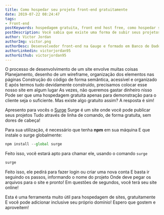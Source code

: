 ```yaml
---
title: Como hospedar seu projeto front-end gratuitamente
date: 2019-07-22 08:24:47
tags:
- Front-end
postKeywords: hospedagem gratuita, front end host free, como hospedar site gratuito, front end hospedar, surge, como usar surge
postDescription: Você sabia que existe uma forma de subir seus projetos de forma gratuita e sem dores de cabeça, tudo por linha de comando? Aprenda neste post como fazer isso!
author: Victor Jordan
authorImg: victor.png
authorDesc: Desenvolvedor front-end na Gauge e formado em Banco de Dados pela Fatec, apaixonado por usabilidade, performance e UX!
authorLinkedin: victorjordan95
authorGithub: victorjordan95
---
```


O processo de desenvolvimento de um site envolve muitas coisas
Planejamento, desenho de um wireframe, organização dos elementos nas páginas
Construção do código de forma semântica, acessível e organizado
E após termos tudo devidamente construído, precisamos colocar esse nosso site em algum lugar
As vezes, não queremos gastar dinheiro nisso
Pode ser que uma hospedagem gratuita apenas para demonstração para o cliente seja o suficiente.
Mas existe algo gratuito assim? A resposta é sim!

<!-- more -->

Apresento para vocês o [Surge](https://surge.sh/)
Surge é um site onde você pode publicar seus projetos
Tudo através de linha de comando, de forma gratuíta, sem dores de cabeça!

Para sua utilização, é necessário que tenha **npm** em sua máquina
E que instale o surge globalmente:

```javascript
npm install --global surge
```

Feito isso, você estará apto para chamar ele, usando o comando `surge`

```javascript
surge
```

Feito isso, ele pedirá para fazer login ou criar uma nova conta
E basta ir seguindo os passos, informando o nome do projeto
Onde deve pegar os arquivos para o site e pronto!
Em questões de segundos, você terá seu site online!

Esta é uma ferramenta muito útil para hospedagem de sites, gratuitamente
E você pode adicionar inclusive seu próprio domínio!
Espero que gostem e aproveitem!